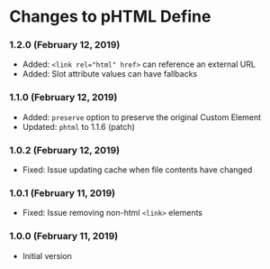 # Changes to pHTML Define

### 1.2.0 (February 12, 2019)

- Added: `<link rel="html" href>` can reference an external URL
- Added: Slot attribute values can have fallbacks

### 1.1.0 (February 12, 2019)

- Added: `preserve` option to preserve the original Custom Element
- Updated: `phtml` to 1.1.6 (patch)

### 1.0.2 (February 12, 2019)

- Fixed: Issue updating cache when file contents have changed

### 1.0.1 (February 11, 2019)

- Fixed: Issue removing non-html `<link>` elements

### 1.0.0 (February 11, 2019)

- Initial version

